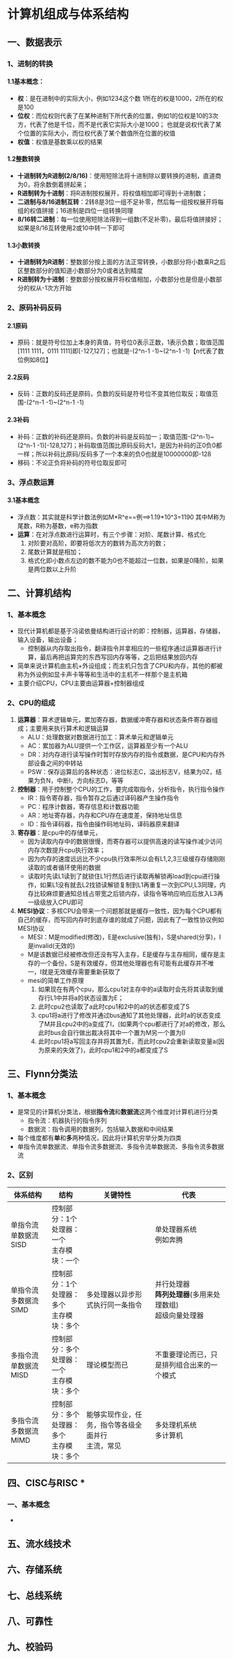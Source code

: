 # 计算机组成与体系结构

## 一、数据表示

### 1、进制的转换

#### 1.1基本概念：

- **权**：是在进制中的实际大小，例如1234这个数 1所在的权是1000，2所在的权是100
- **位权**：而位权则代表了在某种进制下所代表的位置，例如1的位权是10的3次方，代表了他是千位，而不是代表它实际大小是1000；
  			也就是说权代表了某个位置的实际大小，而位权代表了某个数值所在位置的权值
- **权值**：权值是基数乘以权的结果

#### 1.2整数转换

- **十进制转为R进制(2/8/16)**：使用短除法将十进制除以要转换的进制，直道商为0，将余数倒着拼起来；
- **R进制转为十进制**：将R进制按权展开，将权值相加即可得到十进制数；
- **二进制与8/16进制互转**：2转8是3位一组不足补零，然后每一组按权展开将每组的权值拼接；16进制是四位一组转换同理
- **8/16转二进制**：每一位使用短除法得到一组数(不足补零)，最后将值拼接好；如果是8/16互转使用2或10中转一下即可

#### 1.3小数转换

- **十进制转为R进制**：整数部分按上面的方法正常转换，小数部分将小数乘R之后区整数部分的值知道小数部分为0或者达到精度
- **R进制转为十进制**：整数部分按权展开将权值相加，小数部分也是但是小数部分的权从-1次方开始

### 2、原码补码反码

#### 2.1原码

- 原码：就是符号位加上本身的真值，符号位0表示正数，1表示负数；取值范围[1111 1111，0111 1111]即[-127,127]；也就是-(2^n-1 -1)~(2^n-1 -1)【n代表了数位例如8位】

#### 2.2反码

- 反码：正数的反码还是原码，负数的反码是符号位不变其他位取反；取值范围-(2^n-1 -1)~(2^n-1 -1)

#### 2.3补码

- 补码：正数的补码还是原码，负数的补码是反码加一；取值范围-(2^n-1)~(2^n-1 -1)[-128,127]；补码取值范围比原码反码大1，是因为补码的正0负0都一样；所以补码比原码/反码多了一个本来的负0也就是10000000即-128	
- 移码：不论正负将补码的符号位取反即可

### 3、浮点数运算

#### 3.1基本概念

- 浮点数：其实就是科学计数法例如M\*R^e==例==>1.19\*10^3=1190
  		其中M称为尾数，R称为基数，e称为指数
- **运算**：在对浮点数进行运算时，有三个步骤：对阶、尾数计算、格式化
  1. 对阶要对高阶，即要将低次方的数转为高次方的数；
  2. 尾数计算就是相加；
  3. 格式化即小数点左边的数不能为0也不能超过一位数，如果是0降阶，如果是两位数以上升阶

## 二、计算机结构

### 1、基本概念

* 现代计算机都是基于冯诺依曼结构进行设计的即：控制器，运算器，存储器，输入设备，输出设备；
  * 控制器从内存取出指令，翻译指令并拿相应的一些程序通过运算器进行计算，最后再把运算完的东西写回内存等等，之后把结果放回内存
* 简单来说计算机由主机+外设组成；而主机只包含了CPU和内存，其他的都被称为外设例如显卡声卡等等和生活中的主机不一样那个是主机箱
* 主要介绍CPU，CPU主要由运算器+控制器组成

### 2、CPU的组成

1. **运算器**：算术逻辑单元，累加寄存器，数据缓冲寄存器和状态条件寄存器组成；主要用来执行算术和逻辑运算
   - ALU：处理数据对数据进行加工：算术单元和逻辑单元
   - AC：累加器为ALU提供一个工作区，运算器至少有一个ALU
   - DR：对内存进行读写操作时暂时存放内存的指令或数据，是CPU和内存外部设备之间的中转站
   - PSW：保存运算后的各种状态：进位标志C，溢出标志V，结果为0Z，结果为负N，中断I，方向标志D，等等
2. **控制器**：用于控制整个CPU的工作，要完成取指令，分析指令，执行指令操作
   - IR：指令寄存器，指令暂存之后通过译码器产生操作指令
   - PC：程序计数器，寄存信息和计数器功能
   - AR：地址寄存器，内存和CPU存在速度差，保持地址信息
   - ID：指令译码器，指令由操作码地址码，译码器原来翻译
3. **寄存器**：是cpu中的存储单元，
   - 因为读取内存中的数据很慢，而寄存器可以提供高速的读写操作减少访问内存次数提升cpu执行效率；
   - 因为内存的速度远远比不少cpu执行效率所以会有L1,2,3三级缓存存储刚刚读取的或者循环使用的数据
   - 读取时先读L1读到了就锁住L1行然后进行读取再解锁再load到cpu进行操作，如果L1没有就去L2找锁读解锁复制到L1再重复一次到CPU,L3同理，内存比较麻烦要通知总线占带宽之后锁内存，读指令等响应响应后放入L3再一级级放入CPU即可
4. **MESI协议**：多核CPU会带来一个问题那就是缓存一致性，因为每个CPU都有自己的缓存，而写回内存时到底存谁的就成了问题，因此有了一致性协议例如MESI协议
   - MESI：M是modified(修改)，E是exclusive(独有)，S是shared(分享)，I是invalid(无效的)
   - M是该数据已经被修改但还没有写入主存，E是缓存与主存相同，缓存是主存的一个备份，S是有效缓存，但其他处理器也有可能有此缓存并不唯一，I就是无效缓存需要重新获取了
   - mesi的简单工作原理
     1. 如果现在有两个cpu，那么cpu1对主存中的a读取时会先将其读取到缓存行L1中并将a的状态设置为E；
     2. 此时cpu2也读取了a此时cpu1和2中的a的状态都变成了S
     3. cpu1将a进行了修改并通过bus通知了其他处理器，此时a的状态变成了M并且cpu2中的a变成了I，(如果两个cpu都进行了对a的修改，那么此时bus会自行做出裁决将其中一个置为M另一个置为I)
     4. 此时cpu1将a写回主存并将其置为E，而此时cpu2会重新读取变量a(因为原来的失效了)，此时cpu1和2中的a都变成了S

## 三、Flynn分类法

### 1、基本概念

- 是常见的计算机分类法，根据**指令流**和**数据流**这两个维度对计算机进行分类
  - 指令流：机器执行的指令序列
  - 数据流：指令调用的数据列，包括输入数据和中间结果
- 每个维度都有**单**和**多**两种情况，因此将计算机穷举分类为四类
- 单指令流单数据流、单指令流多数据流、多指令流单数据流、多指令流多数据流

### 2、区别

| 体系结构                   | 结构                                                | 关键特性                                               | 代表                                                         |
| -------------------------- | --------------------------------------------------- | ------------------------------------------------------ | ------------------------------------------------------------ |
| 单指令流单数据流<br />SISD | 控制部分：1个<br />处理器：一个<br/>主存模块：一个  |                                                        | 单处理器系统<br />例如奔腾                                   |
| 单指令流多数据流<br />SIMD | 控制部分：1个<br />处理器：多个<br/>主存模块：多个  | 多处理器以异步形式执行同一条指令                       | 并行处理器<br />**阵列处理器**(多用来处理数组)<br />超级向量处理器 |
| 多指令流单数据流<br />MISD | 控制部分：多个<br />处理器：一个<br/>主存模块：多个 | 理论模型而已                                           | 不重要理论而已，只是排列组合出来的一个模式                   |
| 多指令流多数据流<br />MIMD | 控制部分：多个<br />处理器：多个<br/>主存模块：多个 | 能够实现作业，任务，指令等各级全面并行<br />主流，常见 | 多处理机系统<br />多计算机                                   |

## 四、CISC与RISC *

### 一、基本概念

- 

## 五、流水线技术

## 六、存储系统

## 七、总线系统

## 八、可靠性

## 九、校验码